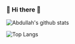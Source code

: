 ### 📱 Hi there 👋

![Abdullah's github stats](https://github-readme-stats.vercel.app/api?username=abdullahceylan&show_icons=true&theme=tokyonight&hide=issues&icon_color=bb2ca3&count_private=true)

![Top Langs](https://github-readme-stats.vercel.app/api/top-langs/?username=abdullahceylan&layout=compact&theme=tokyonight&langs_count=6)

